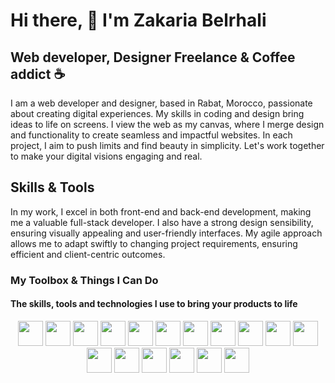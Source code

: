 # Hi there, 👋 I'm Zakaria Belrhali
## Web developer, Designer Freelance & Coffee addict ☕ 

I am a web developer and designer, based in Rabat, Morocco, passionate about creating digital experiences. My skills in coding and design bring ideas to life on screens. I view the web as my canvas, where I merge design and functionality to create seamless and impactful websites. In each project, I aim to push limits and find beauty in simplicity. Let's work together to make your digital visions engaging and real.

## Skills & Tools

In my work, I excel in both front-end and back-end development, making me a valuable full-stack developer. I also have a strong design sensibility, ensuring visually appealing and user-friendly interfaces. My agile approach allows me to adapt swiftly to changing project requirements, ensuring efficient and client-centric outcomes.

### My Toolbox & Things I Can Do
#### The skills, tools and technologies I use to bring your products to life

<div align="center">
  <img src="https://img.shields.io/badge/-HTML5-E34F26?style=for-the-badge&logo=html5&logoColor=white" height="40">
  <img src="https://img.shields.io/badge/-CSS3-1572B6?style=for-the-badge&logo=css3&logoColor=white" height="40">
  <img src="https://img.shields.io/badge/-JavaScript-F7DF1E?style=for-the-badge&logo=javascript&logoColor=black" height="40">
  <img src="https://img.shields.io/badge/-Bootstrap-563D7C?style=for-the-badge&logo=bootstrap&logoColor=white" height="40">
  <img src="https://img.shields.io/badge/-Vue.js-4FC08D?style=for-the-badge&logo=vue.js&logoColor=white" height="40">
  <img src="https://img.shields.io/badge/-React-61DAFB?style=for-the-badge&logo=react&logoColor=black" height="40">
  <img src="https://img.shields.io/badge/-PHP-777BB4?style=for-the-badge&logo=php&logoColor=white" height="40">
  <img src="https://img.shields.io/badge/-MySQL-4479A1?style=for-the-badge&logo=mysql&logoColor=white" height="40">
  <img src="https://img.shields.io/badge/-Laravel-FF2D20?style=for-the-badge&logo=laravel&logoColor=white" height="40">
  <img src="https://img.shields.io/badge/-CodeIgniter-EF4223?style=for-the-badge&logo=codeigniter&logoColor=white" height="40">
  <img src="https://img.shields.io/badge/-Python-3776AB?style=for-the-badge&logo=python&logoColor=white" height="40">
  <img src="https://img.shields.io/badge/-Node.js-339933?style=for-the-badge&logo=nodedotjs&logoColor=white" height="40">
  <img src="https://img.shields.io/badge/-GitHub-181717?style=for-the-badge&logo=github&logoColor=white" height="40">
  <img src="https://img.shields.io/badge/-VS_Code-007ACC?style=for-the-badge&logo=visual-studio-code&logoColor=white" height="40">
  <img src="https://img.shields.io/badge/-Figma-F24E1E?style=for-the-badge&logo=figma&logoColor=white" height="40">
  <img src="https://img.shields.io/badge/-Illustrator-FF9A00?style=for-the-badge&logo=adobe-illustrator&logoColor=white" height="40">
  <img src="https://img.shields.io/badge/-Photoshop-31A8FF?style=for-the-badge&logo=adobe-photoshop&logoColor=white" height="40">
</div>

